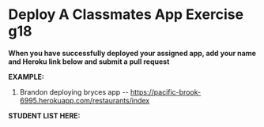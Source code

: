 # Deploy A Classmates App Exercise g18

__When you have successfully deployed your assigned app, add your name and Heroku link below and submit a pull request__

__EXAMPLE:__

1. Brandon deploying bryces app -- https://pacific-brook-6995.herokuapp.com/restaurants/index

__STUDENT LIST HERE:__
